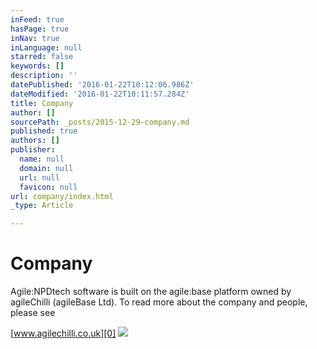```yaml
---
inFeed: true
hasPage: true
inNav: true
inLanguage: null
starred: false
keywords: []
description: ''
datePublished: '2016-01-22T10:12:06.986Z'
dateModified: '2016-01-22T10:11:57.284Z'
title: Company
author: []
sourcePath: _posts/2015-12-29-company.md
published: true
authors: []
publisher:
  name: null
  domain: null
  url: null
  favicon: null
url: company/index.html
_type: Article

---
```

# Company

Agile:NPDtech software is built on the agile:base platform owned by agileChilli (agileBase Ltd). To read more about the company and people, please see

[www.agilechilli.co.uk][0]
![](https://the-grid-user-content.s3-us-west-2.amazonaws.com/e63fa0e6-23b6-48c0-a4b5-cc1952f87341.png)

[0]: http://www.agilechilli.co.uk/